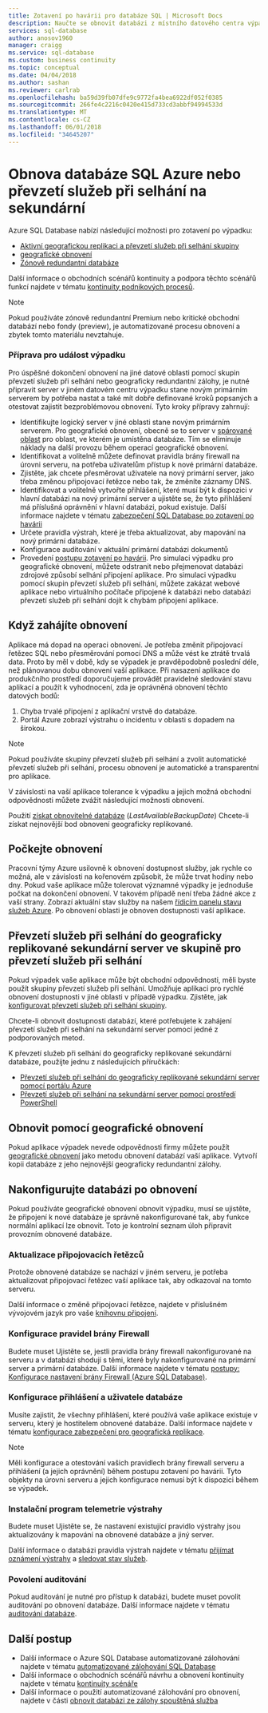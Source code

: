 ```yaml
---
title: Zotavení po havárii pro databáze SQL | Microsoft Docs
description: Naučte se obnovit databázi z místního datového centra výpadku nebo chyby s Azure SQL Database aktivní geografickou replikaci a možnosti geografické obnovení.
services: sql-database
author: anosov1960
manager: craigg
ms.service: sql-database
ms.custom: business continuity
ms.topic: conceptual
ms.date: 04/04/2018
ms.author: sashan
ms.reviewer: carlrab
ms.openlocfilehash: ba59d39fb07dfe9c9772fa4bea6922df052f0385
ms.sourcegitcommit: 266fe4c2216c0420e415d733cd3abbf94994533d
ms.translationtype: MT
ms.contentlocale: cs-CZ
ms.lasthandoff: 06/01/2018
ms.locfileid: "34645207"
---
```

# <a name="restore-an-azure-sql-database-or-failover-to-a-secondary"></a>Obnova databáze SQL Azure nebo převzetí služeb při selhání na sekundární
Azure SQL Database nabízí následující možnosti pro zotavení po výpadku:

* [Aktivní geografickou replikaci a převzetí služeb při selhání skupiny](sql-database-geo-replication-overview.md)
* [geografické obnovení](sql-database-recovery-using-backups.md#point-in-time-restore)
* [Zónově redundantní databáze](sql-database-high-availability.md)

Další informace o obchodních scénářů kontinuity a podpora těchto scénářů funkcí najdete v tématu [kontinuity podnikových procesů](sql-database-business-continuity.md).

> [!NOTE]
> Pokud používáte zónově redundantní Premium nebo kritické obchodní databází nebo fondy (preview), je automatizované procesu obnovení a zbytek tomto materiálu nevztahuje. 

### <a name="prepare-for-the-event-of-an-outage"></a>Příprava pro událost výpadku
Pro úspěšné dokončení obnovení na jiné datové oblasti pomocí skupin převzetí služeb při selhání nebo geograficky redundantní zálohy, je nutné připravit server v jiném datovém centru výpadku stane novým primárním serverem by potřeba nastat a také mít dobře definované kroků popsaných a otestovat zajistit bezproblémovou obnovení. Tyto kroky přípravy zahrnují:

* Identifikujte logický server v jiné oblasti stane novým primárním serverem. Pro geografické obnovení, obecně se to server v [spárované oblast](../best-practices-availability-paired-regions.md) pro oblast, ve kterém je umístěna databáze. Tím se eliminuje náklady na další provozu během operací geografické obnovení.
* Identifikovat a volitelně můžete definovat pravidla brány firewall na úrovni serveru, na potřeba uživatelům přístup k nové primární databáze.
* Zjistěte, jak chcete přesměrovat uživatele na nový primární server, jako třeba změnou připojovací řetězce nebo tak, že změníte záznamy DNS.
* Identifikovat a volitelně vytvořte přihlášení, které musí být k dispozici v hlavní databázi na nový primární server a ujistěte se, že tyto přihlášení má příslušná oprávnění v hlavní databázi, pokud existuje. Další informace najdete v tématu [zabezpečení SQL Database po zotavení po havárii](sql-database-geo-replication-security-config.md)
* Určete pravidla výstrah, které je třeba aktualizovat, aby mapování na nový primární databáze.
* Konfigurace auditování v aktuální primární databázi dokumentů
* Provedení [postupu zotavení po havárii](sql-database-disaster-recovery-drills.md). Pro simulaci výpadku pro geografické obnovení, můžete odstranit nebo přejmenovat databázi zdrojové způsobí selhání připojení aplikace. Pro simulaci výpadku pomocí skupin převzetí služeb při selhání, můžete zakázat webové aplikace nebo virtuálního počítače připojené k databázi nebo databázi převzetí služeb při selhání dojít k chybám připojení aplikace.

## <a name="when-to-initiate-recovery"></a>Když zahájíte obnovení
Aplikace má dopad na operaci obnovení. Je potřeba změnit připojovací řetězec SQL nebo přesměrování pomocí DNS a může vést ke ztrátě trvalá data. Proto by měl v době, kdy se výpadek je pravděpodobně poslední déle, než plánovanou dobu obnovení vaší aplikace. Při nasazení aplikace do produkčního prostředí doporučujeme provádět pravidelné sledování stavu aplikací a použít k vyhodnocení, zda je oprávněná obnovení těchto datových bodů:

1. Chyba trvalé připojení z aplikační vrstvě do databáze.
2. Portál Azure zobrazí výstrahu o incidentu v oblasti s dopadem na širokou.

> [!NOTE]
> Pokud používáte skupiny převzetí služeb při selhání a zvolit automatické převzetí služeb při selhání, procesu obnovení je automatické a transparentní pro aplikace. 

V závislosti na vaší aplikace tolerance k výpadku a jejich možná obchodní odpovědnosti můžete zvážit následující možnosti obnovení.

Použití [získat obnovitelné databáze](https://msdn.microsoft.com/library/dn800985.aspx) (*LastAvailableBackupDate*) Chcete-li získat nejnovější bod obnovení geograficky replikované.

## <a name="wait-for-service-recovery"></a>Počkejte obnovení
Pracovní týmy Azure usilovně k obnovení dostupnost služby, jak rychle co možná, ale v závislosti na kořenovém způsobit, že může trvat hodiny nebo dny.  Pokud vaše aplikace může tolerovat významné výpadky je jednoduše počkat na dokončení obnovení. V takovém případě není třeba žádné akce z vaší strany. Zobrazí aktuální stav služby na našem [řídicím panelu stavu služeb Azure](https://azure.microsoft.com/status/). Po obnovení oblasti je obnoven dostupnosti vaší aplikace.

## <a name="fail-over-to-geo-replicated-secondary-server-in-the-failover-group"></a>Převzetí služeb při selhání do geograficky replikované sekundární server ve skupině pro převzetí služeb při selhání
Pokud výpadek vaše aplikace může být obchodní odpovědnosti, měli byste použít skupiny převzetí služeb při selhání. Umožňuje aplikaci pro rychlé obnovení dostupnosti v jiné oblasti v případě výpadku. Zjistěte, jak [konfigurovat převzetí služeb při selhání skupiny](sql-database-geo-replication-portal.md).

Chcete-li obnovit dostupnosti databází, které potřebujete k zahájení převzetí služeb při selhání na sekundární server pomocí jedné z podporovaných metod.

K převzetí služeb při selhání do geograficky replikované sekundární databáze, použijte jednu z následujících příručkách:

* [Převzetí služeb při selhání do geograficky replikované sekundární server pomocí portálu Azure](sql-database-geo-replication-portal.md)
* [Převzetí služeb při selhání na sekundární server pomocí prostředí PowerShell](scripts/sql-database-setup-geodr-and-failover-database-powershell.md)

## <a name="recover-using-geo-restore"></a>Obnovit pomocí geografické obnovení
Pokud aplikace výpadek nevede odpovědnosti firmy můžete použít [geografické obnovení](sql-database-recovery-using-backups.md) jako metodu obnovení databází vaší aplikace. Vytvoří kopii databáze z jeho nejnovější geograficky redundantní zálohy.

## <a name="configure-your-database-after-recovery"></a>Nakonfigurujte databázi po obnovení
Pokud používáte geografické obnovení obnovit výpadku, musí se ujistěte, že připojení k nové databáze je správně nakonfigurované tak, aby funkce normální aplikací lze obnovit. Toto je kontrolní seznam úloh připravit provozním obnovené databáze.

### <a name="update-connection-strings"></a>Aktualizace připojovacích řetězců
Protože obnovené databáze se nachází v jiném serveru, je potřeba aktualizovat připojovací řetězec vaší aplikace tak, aby odkazoval na tomto serveru.

Další informace o změně připojovací řetězce, najdete v příslušném vývojovém jazyk pro vaše [knihovnu připojení](sql-database-libraries.md).

### <a name="configure-firewall-rules"></a>Konfigurace pravidel brány Firewall
Budete muset Ujistěte se, jestli pravidla brány firewall nakonfigurované na serveru a v databázi shodují s těmi, které byly nakonfigurované na primární server a primární databáze. Další informace najdete v tématu [postupy: Konfigurace nastavení brány Firewall (Azure SQL Database)](sql-database-configure-firewall-settings.md).

### <a name="configure-logins-and-database-users"></a>Konfigurace přihlášení a uživatele databáze
Musíte zajistit, že všechny přihlášení, které používá vaše aplikace existuje v serveru, který je hostitelem obnovené databáze. Další informace najdete v tématu [konfigurace zabezpečení pro geografická replikace](sql-database-geo-replication-security-config.md).

> [!NOTE]
> Měli konfigurace a otestování vašich pravidlech brány firewall serveru a přihlášení (a jejich oprávnění) během postupu zotavení po havárii. Tyto objekty na úrovni serveru a jejich konfigurace nemusí být k dispozici během se výpadek.
> 
> 

### <a name="setup-telemetry-alerts"></a>Instalační program telemetrie výstrahy
Budete muset Ujistěte se, že nastavení existující pravidlo výstrahy jsou aktualizovány k mapování na obnovené databáze a jiný server.

Další informace o databázi pravidla výstrah najdete v tématu [přijímat oznámení výstrahy](../monitoring-and-diagnostics/insights-receive-alert-notifications.md) a [sledovat stav služeb](../monitoring-and-diagnostics/insights-service-health.md).

### <a name="enable-auditing"></a>Povolení auditování
Pokud auditování je nutné pro přístup k databázi, budete muset povolit auditování po obnovení databáze. Další informace najdete v tématu [auditování databáze](sql-database-auditing.md).

## <a name="next-steps"></a>Další postup
* Další informace o Azure SQL Database automatizované zálohování najdete v tématu [automatizované zálohování SQL Database](sql-database-automated-backups.md)
* Další informace o obchodních scénářů návrhu a obnovení kontinuity najdete v tématu [kontinuity scénáře](sql-database-business-continuity.md)
* Další informace o použití automatizované zálohování pro obnovení, najdete v části [obnovit databázi ze zálohy spouštěná služba](sql-database-recovery-using-backups.md)


